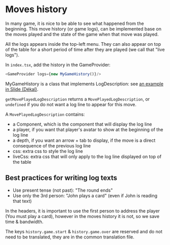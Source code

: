 # Moves history

In many game, it is nice to be able to see what happened from the beginning. This move history (or game logs), can be implemented base on the moves played and the state of the game when that move was played.

All the logs appears inside the top-left menu. They can also appear on top of the table for a short period of time after they are played (we call that "live logs").

In `index.tsx`, add the history in the GameProvider:

```typescript jsx
<GameProvider logs={new MyGameHistory()}/>
```

MyGameHistory is a class that implements LogDescription: see [an example in Slide (Dékal)](https://github.com/gamepark/dekal/blob/main/app/src/history/DekalHistory.ts).

`getMovePlayedLogDescription` returns a `MovePlayedLogDescription`, or `undefined` if you do not want a log line to appear for this move.

A `MovePlayedLogDescription` contains:
- a Component, which is the component that will display the log line
- a player, if you want that player's avatar to show at the beginning of the log line
- a depth, if you want an arrow + tab to display, if the move is a direct consequence of the previous log line
- css: extra css to style the log line
- liveCss: extra css that will only apply to the log line displayed on top of the table

## Best practices for writing log texts

- Use present tense (not past): "The round ends"
- Use only the 3rd person: "John plays a card" (even if John is reading that text)

In the headers, it is important to use the first person to address the player (You must play a card), however in the moves history it is not, so we save time & bandwidth.

The keys `history.game.start` & `history.game.over` are reserved and do not need to be translated, they are in the common translation file.
